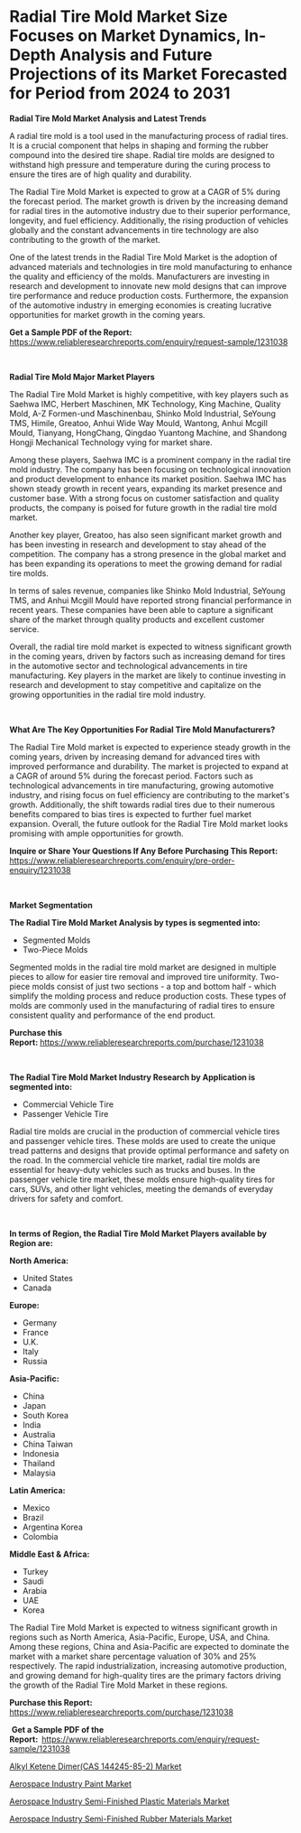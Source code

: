 <p><h1>Radial Tire Mold Market Size Focuses on Market Dynamics, In-Depth Analysis and Future Projections of its Market Forecasted for Period from 2024 to 2031</h1></p><p><strong>Radial Tire Mold Market Analysis and Latest Trends</strong></p>
<p><p>A radial tire mold is a tool used in the manufacturing process of radial tires. It is a crucial component that helps in shaping and forming the rubber compound into the desired tire shape. Radial tire molds are designed to withstand high pressure and temperature during the curing process to ensure the tires are of high quality and durability.</p><p>The Radial Tire Mold Market is expected to grow at a CAGR of 5% during the forecast period. The market growth is driven by the increasing demand for radial tires in the automotive industry due to their superior performance, longevity, and fuel efficiency. Additionally, the rising production of vehicles globally and the constant advancements in tire technology are also contributing to the growth of the market.</p><p>One of the latest trends in the Radial Tire Mold Market is the adoption of advanced materials and technologies in tire mold manufacturing to enhance the quality and efficiency of the molds. Manufacturers are investing in research and development to innovate new mold designs that can improve tire performance and reduce production costs. Furthermore, the expansion of the automotive industry in emerging economies is creating lucrative opportunities for market growth in the coming years.</p></p>
<p><strong>Get a Sample PDF of the Report:&nbsp;</strong> <a href="https://www.reliableresearchreports.com/enquiry/request-sample/1231038">https://www.reliableresearchreports.com/enquiry/request-sample/1231038</a></p>
<p>&nbsp;</p>
<p><strong>Radial Tire Mold Major Market Players</strong></p>
<p><p>The Radial Tire Mold Market is highly competitive, with key players such as Saehwa IMC, Herbert Maschinen, MK Technology, King Machine, Quality Mold, A-Z Formen-und Maschinenbau, Shinko Mold Industrial, SeYoung TMS, Himile, Greatoo, Anhui Wide Way Mould, Wantong, Anhui Mcgill Mould, Tianyang, HongChang, Qingdao Yuantong Machine, and Shandong Hongji Mechanical Technology vying for market share.</p><p>Among these players, Saehwa IMC is a prominent company in the radial tire mold industry. The company has been focusing on technological innovation and product development to enhance its market position. Saehwa IMC has shown steady growth in recent years, expanding its market presence and customer base. With a strong focus on customer satisfaction and quality products, the company is poised for future growth in the radial tire mold market.</p><p>Another key player, Greatoo, has also seen significant market growth and has been investing in research and development to stay ahead of the competition. The company has a strong presence in the global market and has been expanding its operations to meet the growing demand for radial tire molds.</p><p>In terms of sales revenue, companies like Shinko Mold Industrial, SeYoung TMS, and Anhui Mcgill Mould have reported strong financial performance in recent years. These companies have been able to capture a significant share of the market through quality products and excellent customer service.</p><p>Overall, the radial tire mold market is expected to witness significant growth in the coming years, driven by factors such as increasing demand for tires in the automotive sector and technological advancements in tire manufacturing. Key players in the market are likely to continue investing in research and development to stay competitive and capitalize on the growing opportunities in the radial tire mold industry.</p></p>
<p>&nbsp;</p>
<p><strong>What Are The Key Opportunities For Radial Tire Mold Manufacturers?</strong></p>
<p><p>The Radial Tire Mold market is expected to experience steady growth in the coming years, driven by increasing demand for advanced tires with improved performance and durability. The market is projected to expand at a CAGR of around 5% during the forecast period. Factors such as technological advancements in tire manufacturing, growing automotive industry, and rising focus on fuel efficiency are contributing to the market's growth. Additionally, the shift towards radial tires due to their numerous benefits compared to bias tires is expected to further fuel market expansion. Overall, the future outlook for the Radial Tire Mold market looks promising with ample opportunities for growth.</p></p>
<p><strong>Inquire or Share Your Questions If Any Before Purchasing This Report:</strong> <a href="https://www.reliableresearchreports.com/enquiry/pre-order-enquiry/1231038">https://www.reliableresearchreports.com/enquiry/pre-order-enquiry/1231038</a></p>
<p>&nbsp;</p>
<p><strong>Market Segmentation</strong></p>
<p><strong>The Radial Tire Mold Market Analysis by types is segmented into:</strong></p>
<p><ul><li>Segmented Molds</li><li>Two-Piece Molds</li></ul></p>
<p><p>Segmented molds in the radial tire mold market are designed in multiple pieces to allow for easier tire removal and improved tire uniformity. Two-piece molds consist of just two sections - a top and bottom half - which simplify the molding process and reduce production costs. These types of molds are commonly used in the manufacturing of radial tires to ensure consistent quality and performance of the end product.</p></p>
<p><strong>Purchase this Report:&nbsp;</strong><a href="https://www.reliableresearchreports.com/purchase/1231038">https://www.reliableresearchreports.com/purchase/1231038</a></p>
<p>&nbsp;</p>
<p><strong>The Radial Tire Mold Market Industry Research by Application is segmented into:</strong></p>
<p><ul><li>Commercial Vehicle Tire</li><li>Passenger Vehicle Tire</li></ul></p>
<p><p>Radial tire molds are crucial in the production of commercial vehicle tires and passenger vehicle tires. These molds are used to create the unique tread patterns and designs that provide optimal performance and safety on the road. In the commercial vehicle tire market, radial tire molds are essential for heavy-duty vehicles such as trucks and buses. In the passenger vehicle tire market, these molds ensure high-quality tires for cars, SUVs, and other light vehicles, meeting the demands of everyday drivers for safety and comfort.</p></p>
<p>&nbsp;</p>
<p><strong>In terms of Region, the Radial Tire Mold Market Players available by Region are:</strong></p>
<p>
    <p> <strong> North America: </strong>
        <ul>
            <li>United States</li>
            <li>Canada</li>
        </ul>
        </p> 
    <p> <strong> Europe: </strong>
        <ul>
            <li>Germany</li>
            <li>France</li>
            <li>U.K.</li>
            <li>Italy</li>
            <li>Russia</li>
        </ul>
        </p> 
    <p> <strong> Asia-Pacific: </strong>
        <ul>
            <li>China</li>
            <li>Japan</li>
            <li>South Korea</li>
            <li>India</li>
            <li>Australia</li>
            <li>China Taiwan</li>
            <li>Indonesia</li>
            <li>Thailand</li>
            <li>Malaysia</li>
        </ul>
        </p> 
    <p> <strong> Latin America: </strong>
        <ul>
            <li>Mexico</li>
            <li>Brazil</li>
            <li>Argentina Korea</li>
            <li>Colombia</li>
        </ul>
        </p> 
    <p> <strong> Middle East & Africa: </strong>
        <ul>
            <li>Turkey</li>
            <li>Saudi</li>
            <li>Arabia</li>
            <li>UAE</li>
            <li>Korea</li>
        </ul>
    </p>
    </p>
<p><p>The Radial Tire Mold Market is expected to witness significant growth in regions such as North America, Asia-Pacific, Europe, USA, and China. Among these regions, China and Asia-Pacific are expected to dominate the market with a market share percentage valuation of 30% and 25% respectively. The rapid industrialization, increasing automotive production, and growing demand for high-quality tires are the primary factors driving the growth of the Radial Tire Mold Market in these regions.</p></p>
<p><strong>Purchase this Report: </strong><a href="https://www.reliableresearchreports.com/purchase/1231038">https://www.reliableresearchreports.com/purchase/1231038</a></p>
<p>&nbsp;<strong>Get a Sample PDF of the Report:&nbsp;&nbsp;</strong><a href="https://www.reliableresearchreports.com/enquiry/request-sample/1231038">https://www.reliableresearchreports.com/enquiry/request-sample/1231038</a></p>
<p><strong></strong></p>
<p><p><a href="https://natural-crush-b99.notion.site/Alkyl-Ketene-Dimer-CAS-144245-85-2-Market-Size-Reflecting-a-Forecast-Till-2031-Market-By-Type-By--9afa59756666447b9dc45788522c8162">Alkyl Ketene Dimer(CAS 144245-85-2) Market</a></p><p><a href="https://view.publitas.com/reportprime-1/aerospace-industry-paint-market-research-report-reveals-the-latest-trends-and-opportunities-of-this-market-for-period-from-2023-2030/">Aerospace Industry Paint Market</a></p><p><a href="https://view.publitas.com/reportprime-1/aerospace-industry-semi-finished-plastic-materials-market-insights-market-players-and-forecast-till-2030/">Aerospace Industry Semi-Finished Plastic Materials Market</a></p><p><a href="https://view.publitas.com/reportprime-1/aerospace-industry-semi-finished-rubber-materials-market-share-market-new-trends-analysis-report-by-type-by-application-by-end-use-by-region-and-segment-forecasts-2023-2030/">Aerospace Industry Semi-Finished Rubber Materials Market</a></p></p>